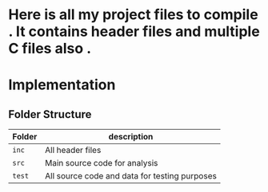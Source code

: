 # Here is all my project files to compile . It contains header files and multiple C files also .
# Implementation

## Folder Structure
Folder        | description
--------------| ----------------------------------------------
`inc`         | All header files
`src`         | Main source code for analysis
`test`        | All source code and data for testing purposes
